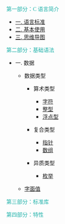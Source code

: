 <font face="黑体" color="LightSeaGreen">第一部分：C 语言简介</font>

- [一. 语言标准](C语言简介/语言标准.md)
- [二. 基本使用](C语言简介/基本使用.md)
- [三. 思维导图](C语言简介/思维导图.md)

<font face="黑体" color="LightSeaGreen">第二部分：基础语法</font>

- 一. 数据
  - 数据类型
    - 算术类型
      - [字符](基础语法/数据/数据类型/算术类型/字符.md)
      - [整型](基础语法/数据/数据类型/算术类型/整型.md)
      - [浮点型](基础语法/数据/数据类型/算术类型/浮点型.md)

    - 复合类型
      - [指针](基础语法/数据/数据类型/复合类型/指针.md)
      - [数组](基础语法/数据/数据类型/复合类型/数组.md)
    - 异质类型
      - [枚举](基础语法/数据/数据类型/异质类型/枚举.md)
    
  - [字面值](基础语法/数据/字面值.md)


<font face="黑体" color="LightSeaGreen">第三部分：标准库</font>

<font face="黑体" color="LightSeaGreen">第四部分：特性</font>

